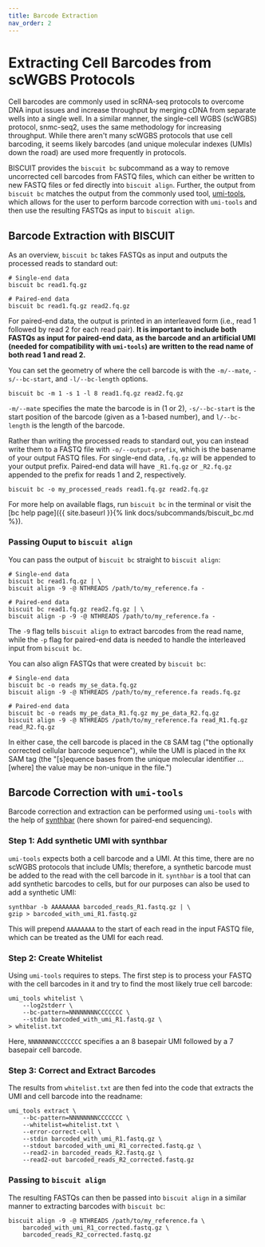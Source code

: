 ```yaml
---
title: Barcode Extraction
nav_order: 2
---
```


# Extracting Cell Barcodes from scWGBS Protocols

Cell barcodes are commonly used in scRNA-seq protocols to overcome DNA input issues and increase throughput by merging
cDNA from separate wells into a single well.  In a similar manner, the single-cell WGBS (scWGBS) protocol, snmc-seq2,
uses the same methodology for increasing throughput. While there aren't many scWGBS protocols that use cell barcoding,
it seems likely barcodes (and unique molecular indexes (UMIs) down the road) are used more frequently in protocols.

BISCUIT provides the `biscuit bc` subcommand as a way to remove uncorrected cell barcodes from FASTQ files, which can
either be written to new FASTQ files or fed directly into `biscuit align`. Further, the output from `biscuit bc` matches
the output from the commonly used tool, [umi-tools](https://github.com/CGATOxford/UMI-tools), which allows for the user
to perform barcode correction with `umi-tools` and then use the resulting FASTQs as input to `biscuit align`.

## Barcode Extraction with BISCUIT

As an overview, `biscuit bc` takes FASTQs as input and outputs the processed reads to standard out:
```
# Single-end data
biscuit bc read1.fq.gz

# Paired-end data
biscuit bc read1.fq.gz read2.fq.gz
```
For paired-end data, the output is printed in an interleaved form (i.e., read 1 followed by read 2 for each read pair).
**It is important to include both FASTQs as input for paired-end data, as the barcode and an artificial UMI (needed for
compatibility with `umi-tools`) are written to the read name of both read 1 and read 2.**

You can set the geometry of where the cell barcode is with the `-m/--mate`, `-s/--bc-start`, and `-l/--bc-length`
options.
```
biscuit bc -m 1 -s 1 -l 8 read1.fq.gz read2.fq.gz
```
`-m/--mate` specifies the mate the barcode is in (1 or 2), `-s/--bc-start` is the start position of the barcode (given
as a 1-based number), and `l/--bc-length` is the length of the barcode.

Rather than writing the processed reads to standard out, you can instead write them to a FASTQ file with
`-o/--output-prefix`, which is the basename of your output FASTQ files. For single-end data, `.fq.gz` will be appended
to your output prefix. Paired-end data will have `_R1.fq.gz` or `_R2.fq.gz` appended to the prefix for reads 1 and 2,
respectively.
```
biscuit bc -o my_processed_reads read1.fq.gz read2.fq.gz
```

For more help on available flags, run `biscuit bc` in the terminal or visit the
[bc help page]({{ site.baseurl }}{% link docs/subcommands/biscuit_bc.md %}).

### Passing Ouput to `biscuit align`

You can pass the output of `biscuit bc` straight to `biscuit align`:
```
# Single-end data
biscuit bc read1.fq.gz | \
biscuit align -9 -@ NTHREADS /path/to/my_reference.fa -

# Paired-end data
biscuit bc read1.fq.gz read2.fq.gz | \
biscuit align -p -9 -@ NTHREADS /path/to/my_reference.fa -
```
The `-9` flag tells `biscuit align` to extract barcodes from the read name, while the `-p` flag for paired-end data is
needed to handle the interleaved input from `biscuit bc`.

You can also align FASTQs that were created by `biscuit bc`:
```
# Single-end data
biscuit bc -o reads my_se_data.fq.gz
biscuit align -9 -@ NTHREADS /path/to/my_reference.fa reads.fq.gz

# Paired-end data
biscuit bc -o reads my_pe_data_R1.fq.gz my_pe_data_R2.fq.gz
biscuit align -9 -@ NTHREADS /path/to/my_reference.fa read_R1.fq.gz read_R2.fq.gz
```

In either case, the cell barcode is placed in the `CB` SAM tag ("the optionally corrected cellular barcode sequence"),
while the UMI is placed in the `RX` SAM tag (the "[s]equence bases from the unique molecular identifier ... [where] the
value may be non-unique in the file.")

## Barcode Correction with `umi-tools`

Barcode correction and extraction can be performed using `umi-tools` with the help of
[synthbar](https://github.com/jamorrison/synthbar) (here shown for paired-end sequencing).

### Step 1: Add synthetic UMI with synthbar

`umi-tools` expects both a cell barcode and a UMI. At this time, there are no scWGBS protocols that include UMIs;
therefore, a synthetic barcode must be added to the read with the cell barcode in it. `synthbar` is a tool that can add
synthetic barcodes to cells, but for our purposes can also be used to add a synthetic UMI:
```
synthbar -b AAAAAAAA barcoded_reads_R1.fastq.gz | \
gzip > barcoded_with_umi_R1.fastq.gz
```
This will prepend `AAAAAAAA` to the start of each read in the input FASTQ file, which can be treated as the UMI for each
read.

### Step 2: Create Whitelist

Using `umi-tools` requires to steps. The first step is to process your FASTQ with the cell barcodes in it and try to
find the most likely true cell barcode:
```
umi_tools whitelist \
    --log2stderr \
    --bc-pattern=NNNNNNNNCCCCCCC \
    --stdin barcoded_with_umi_R1.fastq.gz \
> whitelist.txt
```
Here, `NNNNNNNNCCCCCCC` specifies a an 8 basepair UMI followed by a 7 basepair cell barcode.

### Step 3: Correct and Extract Barcodes

The results from `whitelist.txt` are then fed into the code that extracts the UMI and cell barcode into the readname:
```
umi_tools extract \
    --bc-pattern=NNNNNNNNCCCCCCC \
    --whitelist=whitelist.txt \
    --error-correct-cell \
    --stdin barcoded_with_umi_R1.fastq.gz \
    --stdout barcoded_with_umi_R1_corrected.fastq.gz \
    --read2-in barcoded_reads_R2.fastq.gz \
    --read2-out barcoded_reads_R2_corrected.fastq.gz
```

### Passing to `biscuit align`

The resulting FASTQs can then be passed into `biscuit align` in a similar manner to extracting barcodes with
`biscuit bc`:
```
biscuit align -9 -@ NTHREADS /path/to/my_reference.fa \
    barcoded_with_umi_R1_corrected.fastq.gz \
    barcoded_reads_R2_corrected.fastq.gz
```
